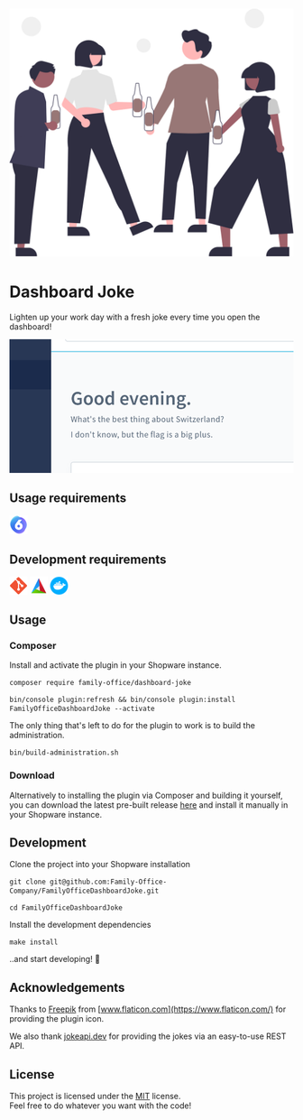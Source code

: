 <h1 align="center">
    <img src="assets/logo.svg" width="512px">
</h1>

# Dashboard Joke

Lighten up your work day with a fresh joke every time you open the dashboard!

<img src="assets/joke.png" width="512px">

## Usage requirements

<p float="left">
    <a href="http://shopware.com"><img src="assets/shopware.png" alt="shopware" width="32"/></a>
</p>

## Development requirements

<p float="left">
    <a href="https://git-scm.com"><img src="assets/git.png" alt="git" width="32"/></a>
    <a href="https://cmake.org"><img src="assets/cmake.png" alt="cmake" width="32"/></a>
    <a href="https://www.docker.com"><img src="assets/docker.png" alt="docker" width="32"/></a>
</p>

## Usage

### Composer

Install and activate the plugin in your Shopware instance.

```shell
composer require family-office/dashboard-joke
```

```shell
bin/console plugin:refresh && bin/console plugin:install FamilyOfficeDashboardJoke --activate
```

The only thing that's left to do for the plugin to work is to build the administration.

```shell
bin/build-administration.sh
```

### Download

Alternatively to installing the plugin via Composer and building it yourself, you can download the latest pre-built release [here](https://github.com/Family-Office-Company/FamilyOfficeDashboardJoke/releases/latest) and install it manually in your Shopware instance.

## Development

Clone the project into your Shopware installation

```shell
git clone git@github.com:Family-Office-Company/FamilyOfficeDashboardJoke.git
```

```shell
cd FamilyOfficeDashboardJoke
```

Install the development dependencies

```shell
make install
```

..and start developing! 🥳

## Acknowledgements

Thanks to [Freepik](https://www.freepik.com) from [www.flaticon.com](https://www.flaticon.com/)
for providing the plugin icon.

We also thank [jokeapi.dev](https://jokeapi.dev) for providing the jokes via an easy-to-use REST API. 

## License

This project is licensed under the [MIT](LICENSE) license.  
Feel free to do whatever you want with the code!
